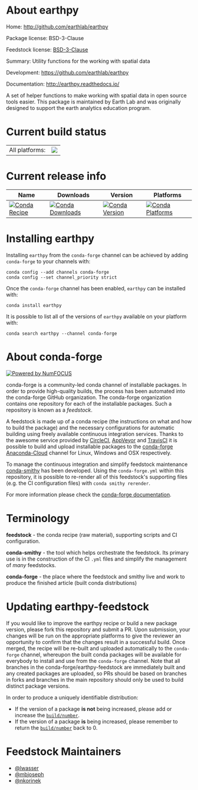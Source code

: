 About earthpy
=============

Home: http://github.com/earthlab/earthpy

Package license: BSD-3-Clause

Feedstock license: [BSD-3-Clause](https://github.com/conda-forge/earthpy-feedstock/blob/master/LICENSE.txt)

Summary: Utility functions for the working with spatial data

Development: https://github.com/earthlab/earthpy

Documentation: http://earthpy.readthedocs.io/

A set of helper functions to make working with spatial data in open source
tools easier. This package is maintained by Earth Lab and was originally
designed to support the earth analytics education program.


Current build status
====================


<table><tr><td>All platforms:</td>
    <td>
      <a href="https://dev.azure.com/conda-forge/feedstock-builds/_build/latest?definitionId=6484&branchName=master">
        <img src="https://dev.azure.com/conda-forge/feedstock-builds/_apis/build/status/earthpy-feedstock?branchName=master">
      </a>
    </td>
  </tr>
</table>

Current release info
====================

| Name | Downloads | Version | Platforms |
| --- | --- | --- | --- |
| [![Conda Recipe](https://img.shields.io/badge/recipe-earthpy-green.svg)](https://anaconda.org/conda-forge/earthpy) | [![Conda Downloads](https://img.shields.io/conda/dn/conda-forge/earthpy.svg)](https://anaconda.org/conda-forge/earthpy) | [![Conda Version](https://img.shields.io/conda/vn/conda-forge/earthpy.svg)](https://anaconda.org/conda-forge/earthpy) | [![Conda Platforms](https://img.shields.io/conda/pn/conda-forge/earthpy.svg)](https://anaconda.org/conda-forge/earthpy) |

Installing earthpy
==================

Installing `earthpy` from the `conda-forge` channel can be achieved by adding `conda-forge` to your channels with:

```
conda config --add channels conda-forge
conda config --set channel_priority strict
```

Once the `conda-forge` channel has been enabled, `earthpy` can be installed with:

```
conda install earthpy
```

It is possible to list all of the versions of `earthpy` available on your platform with:

```
conda search earthpy --channel conda-forge
```


About conda-forge
=================

[![Powered by NumFOCUS](https://img.shields.io/badge/powered%20by-NumFOCUS-orange.svg?style=flat&colorA=E1523D&colorB=007D8A)](http://numfocus.org)

conda-forge is a community-led conda channel of installable packages.
In order to provide high-quality builds, the process has been automated into the
conda-forge GitHub organization. The conda-forge organization contains one repository
for each of the installable packages. Such a repository is known as a *feedstock*.

A feedstock is made up of a conda recipe (the instructions on what and how to build
the package) and the necessary configurations for automatic building using freely
available continuous integration services. Thanks to the awesome service provided by
[CircleCI](https://circleci.com/), [AppVeyor](https://www.appveyor.com/)
and [TravisCI](https://travis-ci.com/) it is possible to build and upload installable
packages to the [conda-forge](https://anaconda.org/conda-forge)
[Anaconda-Cloud](https://anaconda.org/) channel for Linux, Windows and OSX respectively.

To manage the continuous integration and simplify feedstock maintenance
[conda-smithy](https://github.com/conda-forge/conda-smithy) has been developed.
Using the ``conda-forge.yml`` within this repository, it is possible to re-render all of
this feedstock's supporting files (e.g. the CI configuration files) with ``conda smithy rerender``.

For more information please check the [conda-forge documentation](https://conda-forge.org/docs/).

Terminology
===========

**feedstock** - the conda recipe (raw material), supporting scripts and CI configuration.

**conda-smithy** - the tool which helps orchestrate the feedstock.
                   Its primary use is in the construction of the CI ``.yml`` files
                   and simplify the management of *many* feedstocks.

**conda-forge** - the place where the feedstock and smithy live and work to
                  produce the finished article (built conda distributions)


Updating earthpy-feedstock
==========================

If you would like to improve the earthpy recipe or build a new
package version, please fork this repository and submit a PR. Upon submission,
your changes will be run on the appropriate platforms to give the reviewer an
opportunity to confirm that the changes result in a successful build. Once
merged, the recipe will be re-built and uploaded automatically to the
`conda-forge` channel, whereupon the built conda packages will be available for
everybody to install and use from the `conda-forge` channel.
Note that all branches in the conda-forge/earthpy-feedstock are
immediately built and any created packages are uploaded, so PRs should be based
on branches in forks and branches in the main repository should only be used to
build distinct package versions.

In order to produce a uniquely identifiable distribution:
 * If the version of a package **is not** being increased, please add or increase
   the [``build/number``](https://docs.conda.io/projects/conda-build/en/latest/resources/define-metadata.html#build-number-and-string).
 * If the version of a package **is** being increased, please remember to return
   the [``build/number``](https://docs.conda.io/projects/conda-build/en/latest/resources/define-metadata.html#build-number-and-string)
   back to 0.

Feedstock Maintainers
=====================

* [@lwasser](https://github.com/lwasser/)
* [@mbjoseph](https://github.com/mbjoseph/)
* [@nkorinek](https://github.com/nkorinek/)

